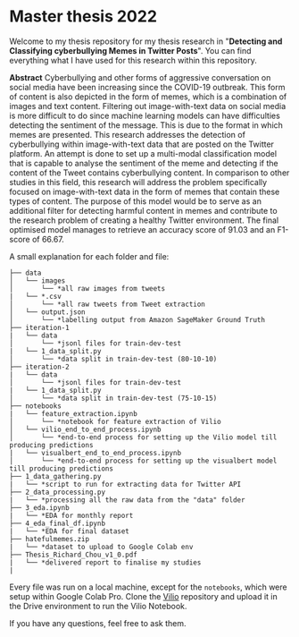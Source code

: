 # Master thesis 2022
Welcome to my thesis repository for my thesis research in "**Detecting and Classifying cyberbullying Memes in Twitter Posts**". You can find everything what I have used for this research within this repository. 

**Abstract**
Cyberbullying and other forms of aggressive conversation on social media have been increasing since the COVID-19 outbreak. This form of content is also depicted in the form of memes, which is a combination of images and text content. Filtering out image-with-text data on social media is more difficult to do since machine learning models can have difficulties detecting the sentiment of the message. This is due to the format in which memes are presented. This research addresses the detection of cyberbullying within image-with-text data that are posted on the Twitter platform. An attempt is done to set up a multi-modal classification model that is capable to analyse the sentiment of the meme and detecting if the content of the Tweet contains cyberbullying content. In comparison to other studies in this field, this research will address the problem specifically focused on image-with-text data in the form of memes that contain these types of content. The purpose of this model would be to serve as an additional filter for detecting harmful content in memes and contribute to the research problem of creating a healthy Twitter environment. The final optimised model manages to retrieve an accuracy score of 91.03 and an F1-score of 66.67.

A small explanation for each folder and file: 

```
├── data
│   └── images
│       └── *all raw images from tweets
|   └── *.csv 
│       └── *all raw tweets from Tweet extraction 
│   └── output.json 
│       └── *labelling output from Amazon SageMaker Ground Truth
├── iteration-1
|   └── data
│       └── *jsonl files for train-dev-test
|   └── 1_data_split.py
│       └── *data split in train-dev-test (80-10-10)
├── iteration-2
|   └── data
│       └── *jsonl files for train-dev-test
|   └── 1_data_split.py
│       └── *data split in train-dev-test (75-10-15)
├── notebooks
|   └── feature_extraction.ipynb
│       └── *notebook for feature extraction of Vilio 
│   └── vilio_end_to_end_process.ipynb
│       └── *end-to-end process for setting up the Vilio model till producing predictions 
|   └── visualbert_end_to_end_process.ipynb
│       └── *end-to-end process for setting up the visualbert model till producing predictions 
├── 1_data_gathering.py
|   └── *script to run for extracting data for Twitter API
├── 2_data_processing.py
|   └── *processing all the raw data from the "data" folder
├── 3_eda.ipynb
|   └── *EDA for monthly report 
├── 4_eda_final_df.ipynb
|   └── *EDA for final dataset
├── hatefulmemes.zip
|   └── *dataset to upload to Google Colab env
├── Thesis_Richard_Chou_v1_0.pdf
|   └── *delivered report to finalise my studies
|
```

Every file was run on a local machine, except for the ```notebooks```, which were setup within Google Colab Pro. Clone the [Vilio](https://github.com/Rchou97/vilio) repository and upload it in the Drive environment to run the Vilio Notebook. 

If you have any questions, feel free to ask them. 
